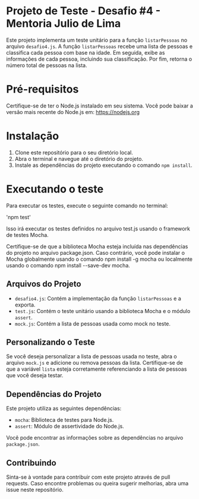# Projeto de Teste - Desafio #4 - Mentoria Julio de Lima

Este projeto implementa um teste unitário para a função `listarPessoas` no arquivo `desafio4.js`. A função `listarPessoas` recebe uma lista de pessoas e classifica cada pessoa com base na idade. Em seguida, exibe as informações de cada pessoa, incluindo sua classificação. Por fim, retorna o número total de pessoas na lista.

# Pré-requisitos

Certifique-se de ter o Node.js instalado em seu sistema. Você pode baixar a versão mais recente do Node.js em: https://nodejs.org

# Instalação

1. Clone este repositório para o seu diretório local.
2. Abra o terminal e navegue até o diretório do projeto.
3. Instale as dependências do projeto executando o comando `npm install`.

# Executando o teste

Para executar os testes, execute o seguinte comando no terminal:

'npm test'

Isso irá executar os testes definidos no arquivo test.js usando o framework de testes Mocha.

Certifique-se de que a biblioteca Mocha esteja incluída nas dependências do projeto no arquivo package.json. Caso contrário, você pode instalar o Mocha globalmente usando o comando npm install -g mocha ou localmente usando o comando npm install --save-dev mocha.

## Arquivos do Projeto

- `desafio4.js`: Contém a implementação da função `listarPessoas` e a exporta.
- `test.js`: Contém o teste unitário usando a biblioteca Mocha e o módulo `assert`.
- `mock.js`: Contém a lista de pessoas usada como mock no teste.

## Personalizando o Teste

Se você deseja personalizar a lista de pessoas usada no teste, abra o arquivo `mock.js` e adicione ou remova pessoas da lista. Certifique-se de que a variável `lista` esteja corretamente referenciando a lista de pessoas que você deseja testar.

## Dependências do Projeto

Este projeto utiliza as seguintes dependências:

- `mocha`: Biblioteca de testes para Node.js.
- `assert`: Módulo de assertividade do Node.js.

Você pode encontrar as informações sobre as dependências no arquivo `package.json`.

## Contribuindo

Sinta-se à vontade para contribuir com este projeto através de pull requests. Caso encontre problemas ou queira sugerir melhorias, abra uma issue neste repositório.

